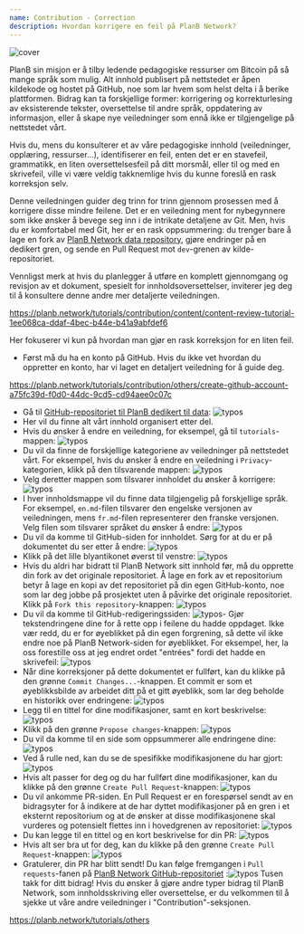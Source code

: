 ```yaml
---
name: Contribution - Correction
description: Hvordan korrigere en feil på PlanB Network?
---
```

![cover](assets/cover.webp)

PlanB sin misjon er å tilby ledende pedagogiske ressurser om Bitcoin på så mange språk som mulig. Alt innhold publisert på nettstedet er åpen kildekode og hostet på GitHub, noe som lar hvem som helst delta i å berike plattformen. Bidrag kan ta forskjellige former: korrigering og korrekturlesing av eksisterende tekster, oversettelse til andre språk, oppdatering av informasjon, eller å skape nye veiledninger som ennå ikke er tilgjengelige på nettstedet vårt.

Hvis du, mens du konsulterer et av våre pedagogiske innhold (veiledninger, opplæring, ressurser...), identifiserer en feil, enten det er en stavefeil, grammatikk, en liten oversettelsesfeil på ditt morsmål, eller til og med en skrivefeil, ville vi være veldig takknemlige hvis du kunne foreslå en rask korreksjon selv.

Denne veiledningen guider deg trinn for trinn gjennom prosessen med å korrigere disse mindre feilene. Det er en veiledning ment for nybegynnere som ikke ønsker å bevege seg inn i de intrikate detaljene av Git. Men, hvis du er komfortabel med Git, her er en rask oppsummering: du trenger bare å lage en fork av [PlanB Network data repository](https://github.com/DecouvreBitcoin/sovereign-university-data), gjøre endringer på en dedikert gren, og sende en Pull Request mot `dev`-grenen av kilde-repositoriet.

Vennligst merk at hvis du planlegger å utføre en komplett gjennomgang og revisjon av et dokument, spesielt for innholdsoversettelser, inviterer jeg deg til å konsultere denne andre mer detaljerte veiledningen.

https://planb.network/tutorials/contribution/content/content-review-tutorial-1ee068ca-ddaf-4bec-b44e-b41a9abfdef6

Her fokuserer vi kun på hvordan man gjør en rask korreksjon for en liten feil.

- Først må du ha en konto på GitHub. Hvis du ikke vet hvordan du oppretter en konto, har vi laget en detaljert veiledning for å guide deg.

https://planb.network/tutorials/contribution/others/create-github-account-a75fc39d-f0d0-44dc-9cd5-cd94aee0c07c


- Gå til [GitHub-repositoriet til PlanB dedikert til data](https://github.com/DecouvreBitcoin/sovereign-university-data):
![typos](assets/01.webp)
- Her vil du finne alt vårt innhold organisert etter del.
- Hvis du ønsker å endre en veiledning, for eksempel, gå til `tutorials`-mappen:
![typos](assets/02.webp)
- Du vil da finne de forskjellige kategoriene av veiledninger på nettstedet vårt. For eksempel, hvis du ønsker å endre en veiledning i `Privacy`-kategorien, klikk på den tilsvarende mappen:
![typos](assets/03.webp)
- Velg deretter mappen som tilsvarer innholdet du ønsker å korrigere:
![typos](assets/04.webp)
- I hver innholdsmappe vil du finne data tilgjengelig på forskjellige språk. For eksempel, `en.md`-filen tilsvarer den engelske versjonen av veiledningen, mens `fr.md`-filen representerer den franske versjonen. Velg filen som tilsvarer språket du ønsker å endre: ![typos](assets/05.webp)
- Du vil da komme til GitHub-siden for innholdet. Sørg for at du er på dokumentet du ser etter å endre: ![typos](assets/06.webp)
- Klikk på det lille blyantikonet øverst til venstre: ![typos](assets/07.webp)
- Hvis du aldri har bidratt til PlanB Network sitt innhold før, må du opprette din fork av det originale repositoriet. Å lage en fork av et repositorium betyr å lage en kopi av det repositoriet på din egen GitHub-konto, noe som lar deg jobbe på prosjektet uten å påvirke det originale repositoriet. Klikk på `Fork this repository`-knappen: ![typos](assets/08.webp)
- Du vil da komme til GitHub-redigeringssiden: ![typos](assets/09.webp)- Gjør tekstendringene dine for å rette opp i feilene du hadde oppdaget. Ikke vær redd, du er for øyeblikket på din egen forgrening, så dette vil ikke endre noe på PlanB Network-siden for øyeblikket. For eksempel, her, la oss forestille oss at jeg endret ordet "entrées" fordi det hadde en skrivefeil: ![typos](assets/10.webp)
- Når dine korreksjoner på dette dokumentet er fullført, kan du klikke på den grønne `Commit Changes...`-knappen. Et commit er som et øyeblikksbilde av arbeidet ditt på et gitt øyeblikk, som lar deg beholde en historikk over endringene: ![typos](assets/11.webp)
- Legg til en tittel for dine modifikasjoner, samt en kort beskrivelse: ![typos](assets/12.webp)
- Klikk på den grønne `Propose changes`-knappen: ![typos](assets/13.webp)
- Du vil da komme til en side som oppsummerer alle endringene dine: ![typos](assets/14.webp)
- Ved å rulle ned, kan du se de spesifikke modifikasjonene du har gjort: ![typos](assets/15.webp)
- Hvis alt passer for deg og du har fullført dine modifikasjoner, kan du klikke på den grønne `Create Pull Request`-knappen: ![typos](assets/16.webp)
- Du vil ankomme PR-siden. En Pull Request er en forespørsel sendt av en bidragsyter for å indikere at de har dyttet modifikasjoner på en gren i et eksternt repositorium og at de ønsker at disse modifikasjonene skal vurderes og potensielt flettes inn i hovedgrenen av repositoriet: ![typos](assets/17.webp)
- Du kan legge til en tittel og en kort beskrivelse for din PR: ![typos](assets/18.webp)
- Hvis alt ser bra ut for deg, kan du klikke på den grønne `Create Pull Request`-knappen: ![typos](assets/19.webp)
- Gratulerer, din PR har blitt sendt! Du kan følge fremgangen i `Pull requests`-fanen på [PlanB Network GitHub-repositoriet](https://github.com/DecouvreBitcoin/sovereign-university-data/pulls) :![typos](assets/20.webp)
Tusen takk for ditt bidrag! Hvis du ønsker å gjøre andre typer bidrag til PlanB Network, som innholdsskriving eller oversettelse, er du velkommen til å sjekke ut våre andre veiledninger i "Contribution"-seksjonen.

https://planb.network/tutorials/others
